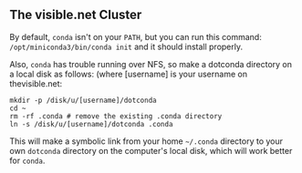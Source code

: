 ## The visible.net Cluster
By default, `conda` isn't on your `PATH`, but you can run this command: `/opt/miniconda3/bin/conda init` and it should install properly.

Also, `conda` has trouble running over NFS, so make a dotconda directory on a local disk as follows: (where [username] is your username on thevisible.net:

```
mkdir -p /disk/u/[username]/dotconda
cd ~
rm -rf .conda # remove the existing .conda directory
ln -s /disk/u/[username]/dotconda .conda
```

This will make a symbolic link from your home `~/.conda` directory to your own `dotconda` directory on the computer's local disk, which will work better for `conda`.

